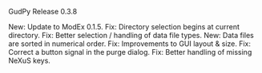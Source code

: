 GudPy Release 0.3.8

New: Update to ModEx 0.1.5.
Fix: Directory selection begins at current directory.
Fix: Better selection / handling of data file types.
New: Data files are sorted in numerical order.
Fix: Improvements to GUI layout & size.
Fix: Correct a button signal in the purge dialog.
Fix: Better handling of missing NeXuS keys.
